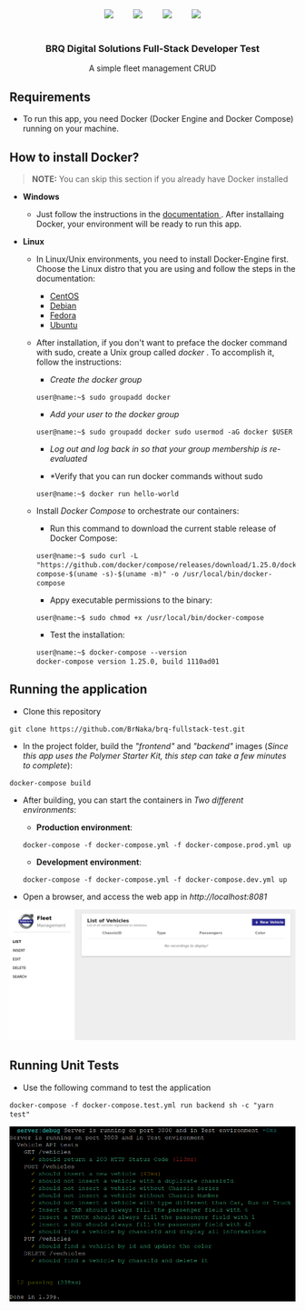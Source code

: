 <div align="center">
  <img src="https://pplware.sapo.pt/wp-content/uploads/2016/05/nodejs_04.jpg" width="200px">
  <span> &nbsp &nbsp &nbsp &nbsp</span>
  <img src="https://static.imasters.com.br/wp-content/uploads/2017/09/mongodb-logo-rgb-j6w271g1xn-768x203.jpg" width="200px"> 
  <span> &nbsp &nbsp &nbsp &nbsp</span>
  <img src="https://cdn.worldvectorlogo.com/logos/polymer-2.svg" width="70px">
  <span> &nbsp &nbsp &nbsp &nbsp</span>
  <img src="https://upload.wikimedia.org/wikipedia/commons/thumb/4/4e/Docker_%28container_engine%29_logo.svg/1280px-Docker_%28container_engine%29_logo.svg.png" width="200px">
</div>
<br />

<div align="center">
  <h3> BRQ Digital Solutions Full-Stack Developer Test </h3>
  <p> A simple fleet management CRUD </p>
</div>

## Requirements
 - To run this app, you need Docker (Docker Engine and Docker Compose) running on your machine.
  
## How to install Docker?
>  **NOTE:** You can skip this section if you already have Docker installed
 - **Windows**
    - Just follow the instructions in the <a href="https://docs.docker.com/docker-for-windows/install/"> documentation </a>. After installaing Docker, your environment will be ready to run this app.
   
 - **Linux**
    - In Linux/Unix environments, you need to install Docker-Engine first. Choose the Linux distro that you are using and follow the steps in the documentation:
      - <a href="https://docs.docker.com/install/linux/docker-ce/centos/"> CentOS </a>
      - <a href="https://docs.docker.com/install/linux/docker-ce/debian/"> Debian </a>
      - <a href="https://docs.docker.com/install/linux/docker-ce/fedora/"> Fedora </a>
      - <a href="https://docs.docker.com/install/linux/docker-ce/ubuntu/"> Ubuntu </a>
    - After installation, if you don't want to preface the docker command with sudo, create a Unix group called <i> docker </i>. To accomplish it, follow the instructions:
      
      - *Create the docker group*
      ```console
      user@name:~$ sudo groupadd docker
      ```
      
       - *Add your user to the docker group*
      ```console
      user@name:~$ sudo groupadd docker sudo usermod -aG docker $USER
      ```
      
      - *Log out and log back in so that your group membership is re-evaluated*
      
      - *Verify that you can run docker commands without sudo
       ```console
      user@name:~$ docker run hello-world
      ```
     - Install *Docker Compose* to orchestrate our containers:
     
        - Run this command to download the current stable release of Docker Compose:
        ```console
        user@name:~$ sudo curl -L "https://github.com/docker/compose/releases/download/1.25.0/docker-compose-$(uname -s)-$(uname -m)" -o /usr/local/bin/docker-compose
        ```
      
        - Appy executable permissions to the binary:
        ```console
        user@name:~$ sudo chmod +x /usr/local/bin/docker-compose
        ```
        
        - Test the installation:
        ```console
        user@name:~$ docker-compose --version
        docker-compose version 1.25.0, build 1110ad01
        ```
## Running the application
  - Clone this repository
  ```
  git clone https://github.com/BrNaka/brq-fullstack-test.git
  ```
  
  - In the project folder, build the *"frontend"* and *"backend"* images (*Since this app uses the Polymer Starter Kit, this step can take a few minutes to complete*):
  ```
  docker-compose build
  ```
  
  - After building, you can start the containers in *Two different environments*:
    
    - **Production environment**:
    ```
    docker-compose -f docker-compose.yml -f docker-compose.prod.yml up
    ```
    - **Development environment**:
    ```
    docker-compose -f docker-compose.yml -f docker-compose.dev.yml up
    ```
  - Open a browser, and access the web app in *http://localhost:8081*
  
<div align='center'> 
  <img src="./images/web_app.png" width="800px"> 
</div>
  
## Running Unit Tests
  - Use the following command to test the application
  ```
  docker-compose -f docker-compose.test.yml run backend sh -c "yarn test"
  ```
<div align='center'> 
  <img src="./images/tests_brq.png" width="600px"> 
</div>
  
